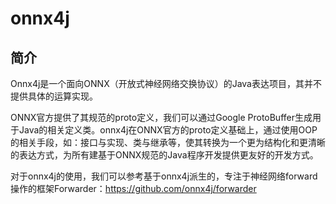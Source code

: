 # onnx4j
## 简介
Onnx4j是一个面向ONNX（开放式神经网络交换协议）的Java表达项目，其并不提供具体的运算实现。

ONNX官方提供了其规范的proto定义，我们可以通过Google ProtoBuffer生成用于Java的相关定义类。onnx4j在ONNX官方的proto定义基础上，通过使用OOP的相关手段，如：接口与实现、类与继承等，使其转换为一个更为结构化和更清晰的表达方式，为所有建基于ONNX规范的Java程序开发提供更友好的开发方式。

对于onnx4j的使用，我们可以参考基于onnx4j派生的，专注于神经网络forward操作的框架Forwarder：https://github.com/onnx4j/forwarder

